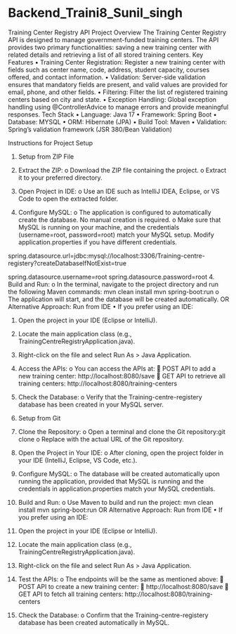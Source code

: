 # Backend_Traini8_Sunil_singh
Training Center Registry API
Project Overview
The Training Center Registry API is designed to manage government-funded training centers. The API provides two primary functionalities: saving a new training center with related details and retrieving a list of all stored training centers.
Key Features
•	Training Center Registration: Register a new training center with fields such as center name, code, address, student capacity, courses offered, and contact information.
•	Validation: Server-side validation ensures that mandatory fields are present, and valid values are provided for email, phone, and other fields.
•	Filtering: Filter the list of registered training centers based on city and state.
•	Exception Handling: Global exception handling using @ControllerAdvice to manage errors and provide meaningful responses.
Tech Stack
•	Language: Java 17
•	Framework: Spring Boot
•	Database: MYSQL
•	ORM: Hibernate (JPA)
•	Build Tool: Maven
•	Validation: Spring’s validation framework (JSR 380/Bean Validation)

Instructions for Project Setup
1. Setup from ZIP File
1.	Extract the ZIP:
o	Download the ZIP file containing the project.
o	Extract it to your preferred directory.
2.	Open Project in IDE:
o	Use an IDE such as IntelliJ IDEA, Eclipse, or VS Code to open the extracted folder.

3.	Configure MySQL:
o	The application is configured to automatically create the database. No manual creation is required.
o	Make sure that MySQL is running on your machine, and the credentials (username=root, password=root) match your MySQL setup. Modify application.properties if you have different credentials.

spring.datasource.url=jdbc:mysql://localhost:3306/Training-centre-registery?createDatabaseIfNotExist=true

spring.datasource.username=root 
spring.datasource.password=root
4.	Build and Run:
o	In the terminal, navigate to the project directory and run the following Maven commands:
mvn clean install
mvn spring-boot:run
o	The application will start, and the database will be created automatically.
OR
Alternative Approach: Run from IDE
•	If you prefer using an IDE:
1.	Open the project in your IDE (Eclipse or IntelliJ).
2.	Locate the main application class (e.g., TrainingCentreRegistryApplication.java).
3.	Right-click on the file and select Run As > Java Application.

5.	Access the APIs:
o	You can access the APIs at:
	POST API to add a new training center:
 http://localhost:8080/save
	GET API to retrieve all training centers:
 http://localhost:8080/training-centers
6.	Check the Database:
o	Verify that the Training-centre-registery database has been created in your MySQL server.
2. Setup from Git
1.	Clone the Repository:
o	Open a terminal and clone the Git repository:git clone <repository-url>
o	Replace <repository-url> with the actual URL of the Git repository.
2.	Open the Project in Your IDE:
o	After cloning, open the project folder in your IDE (IntelliJ, Eclipse, VS Code, etc.).
3.	Configure MySQL:
o	The database will be created automatically upon running the application, provided that MySQL is running and the credentials in application.properties match your MySQL credentials.
4.	Build and Run:
o	Use Maven to build and run the project: mvn clean install
mvn spring-boot:run
OR
Alternative Approach: Run from IDE
•	If you prefer using an IDE:
1.	Open the project in your IDE (Eclipse or IntelliJ).
2.	Locate the main application class (e.g., TrainingCentreRegistryApplication.java).
3.	Right-click on the file and select Run As > Java Application.
5.	Test the APIs:
o	The endpoints will be the same as mentioned above:
	POST API to create a new training center:
	 http://localhost:8080/save
	GET API to fetch all training centers: 
http://localhost:8080/training-centers
6.	Check the Database:
o	Confirm that the Training-centre-registery database has been created automatically in MySQL.

